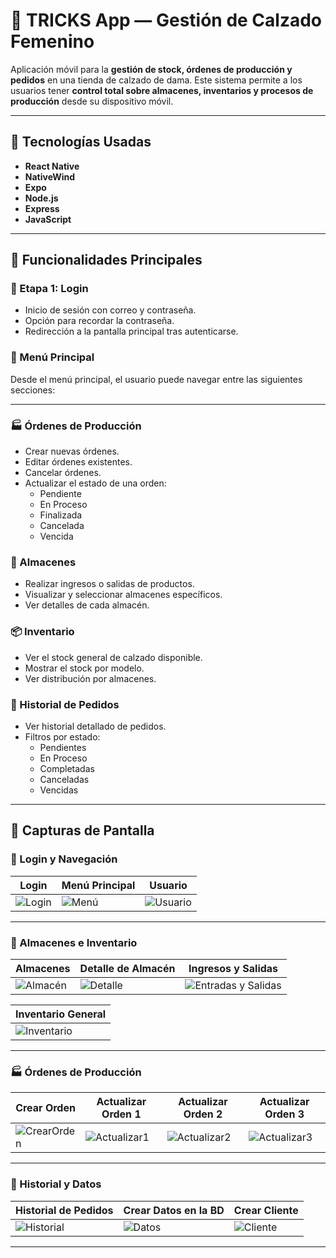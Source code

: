 # 👠 TRICKS App — Gestión de Calzado Femenino

Aplicación móvil para la **gestión de stock, órdenes de producción y pedidos** en una tienda de calzado de dama. Este sistema permite a los usuarios tener **control total sobre almacenes, inventarios y procesos de producción** desde su dispositivo móvil.

---

## 🚀 Tecnologías Usadas

- **React Native**
- **NativeWind**
- **Expo**
- **Node.js**
- **Express**
- **JavaScript**

---

## 🧾 Funcionalidades Principales

### 🔐 Etapa 1: Login
- Inicio de sesión con correo y contraseña.
- Opción para recordar la contraseña.
- Redirección a la pantalla principal tras autenticarse.

### 🧭 Menú Principal
Desde el menú principal, el usuario puede navegar entre las siguientes secciones:

---

### 🏭 Órdenes de Producción
- Crear nuevas órdenes.
- Editar órdenes existentes.
- Cancelar órdenes.
- Actualizar el estado de una orden:
  - Pendiente
  - En Proceso
  - Finalizada
  - Cancelada
  - Vencida

### 🏬 Almacenes
- Realizar ingresos o salidas de productos.
- Visualizar y seleccionar almacenes específicos.
- Ver detalles de cada almacén.

### 📦 Inventario
- Ver el stock general de calzado disponible.
- Mostrar el stock por modelo.
- Ver distribución por almacenes.

### 🧾 Historial de Pedidos
- Ver historial detallado de pedidos.
- Filtros por estado:
  - Pendientes
  - En Proceso
  - Completadas
  - Canceladas
  - Vencidas

---

## 📸 Capturas de Pantalla

### 🔐 Login y Navegación
| Login | Menú Principal | Usuario |
|-------|----------------|---------|
| ![Login](./assets/readme/login.jpeg) | ![Menú](./assets/readme/drawer.jpeg) | ![Usuario](./assets/readme/dashboard.jpeg) |

---

### 🏬 Almacenes e Inventario
| Almacenes | Detalle de Almacén | Ingresos y Salidas |
|-----------|---------------------|---------------------|
| ![Almacén](./assets/readme/almacenes.jpeg) | ![Detalle](./assets/readme/detalle_almacen.jpeg) | ![Entradas y Salidas](./assets/readme/ingresos_salidas.jpeg) |

| Inventario General |
|--------------------|
| ![Inventario](./assets/readme/Inventario.jpeg) |

---

### 🏭 Órdenes de Producción
| Crear Orden | Actualizar Orden 1 | Actualizar Orden 2 | Actualizar Orden 3 |
|-------------|---------------------|---------------------|---------------------|
| ![CrearOrden](./assets/readme/ordenes.jpeg) | ![Actualizar1](./assets/readme/opActualizar.jpeg) | ![Actualizar2](./assets/readme/opActualizar2.jpeg) | ![Actualizar3](./assets/readme/opActualizar3.jpeg) |

---

### 📜 Historial y Datos
| Historial de Pedidos | Crear Datos en la BD | Crear Cliente |
|----------------------|-----------------------|----------------|
| ![Historial](./assets/readme/historial.jpeg) | ![Datos](./assets/readme/datos.jpeg) | ![Cliente](./assets/readme/crearCliente.jpeg) |

---

